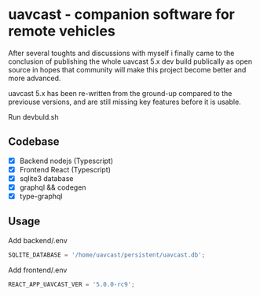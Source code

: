 # uavcast - companion software for remote vehicles

After several toughts and discussions with myself i finally came to the conclusion of publishing the whole uavcast 5.x dev build publically as open source in hopes that community will make this project become better and more advanced.

uavcast 5.x has been re-written from the ground-up compared to the previouse versions, and are still missing key features before it is usable.

Run devbuld.sh

## Codebase

- [x] Backend nodejs (Typescript)
- [x] Frontend React (Typescript)
- [x] sqlite3 database
- [x] graphql && codegen
- [x] type-graphql

## Usage

Add backend/.env

```js
SQLITE_DATABASE = '/home/uavcast/persistent/uavcast.db';
```

Add frontend/.env

```js
REACT_APP_UAVCAST_VER = '5.0.0-rc9';
```

